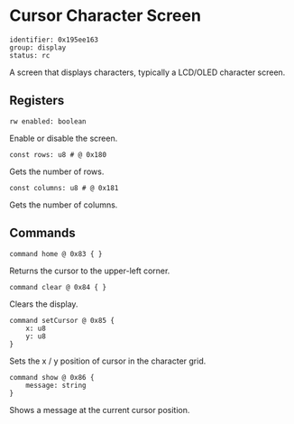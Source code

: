 # Cursor Character Screen

    identifier: 0x195ee163
    group: display
    status: rc

A screen that displays characters, typically a LCD/OLED character screen.

## Registers

    rw enabled: boolean 

Enable or disable the screen.

    const rows: u8 # @ 0x180

Gets the number of rows.

    const columns: u8 # @ 0x181

Gets the number of columns.

## Commands

    command home @ 0x83 { }

Returns the cursor to the upper-left corner.

    command clear @ 0x84 { }

Clears the display.

    command setCursor @ 0x85 { 
        x: u8
        y: u8
    }

Sets the x / y position of cursor in the character grid.

    command show @ 0x86 {
        message: string
    }

Shows a message at the current cursor position.